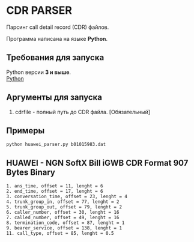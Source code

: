 # CDR PARSER
Парсинг call detail record (CDR) файлов.

Программа написана на языке **Python**.

## Требования для запуска
Python версии **3 и выше**.\
[Python](https://www.python.org/)

## Аргументы для запуска
1. cdrfile - полный путь до CDR файла. [Обязательный]

## Примеры

```
python huawei_parser.py b01015983.dat
```

## HUAWEI - NGN SoftX Bill iGWB CDR Format 907 Bytes Binary

```
1. ans_time, offset = 11, lenght = 6
2. end_time, offset = 17, lenght = 6
3. conversation_time, offset = 23, lenght = 4
4. trunk_group_in, offset = 77, lenght = 2
5. trunk_group_out, offset = 79, lenght = 2
6. caller_number, offset = 30, lenght = 16
7. called_number, offset = 49, lenght = 16
8. termination_code, offset = 87, lenght = 1
9. bearer_service, offset = 138, lenght = 1
11. call_type, offset = 85, lenght = 0.5
```
